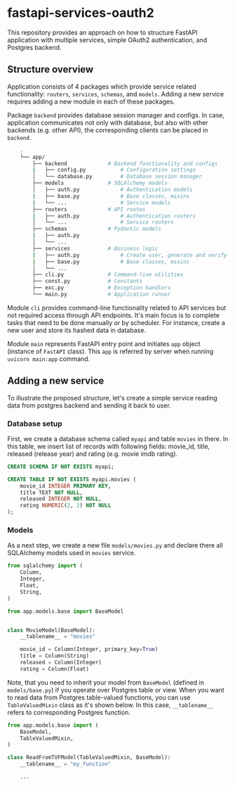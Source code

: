 # fastapi-services-oauth2

This repository provides an approach on how to structure FastAPI application with 
multiple services, simple OAuth2 authentication, and Postgres backend.

## Structure overview

Application consists of 4 packages which provide service related functionality: 
`routers`, `services`, `schemas`, and `models`. Adding a new service requires 
adding a new module in each of these packages. 

Package `backend` provides database session manager and configs. In case, application 
communicates not only with database, but also with other backends (e.g. other API), 
the corresponding clients can be placed in `backend`.

```bash
    .
    └── app/
        ├── backend             # Backend functionality and configs
        |   ├── config.py           # Configuration settings
        │   └── database.py         # Database session manager
        ├── models              # SQLAlchemy models
        │   ├── auth.py             # Authentication models
        |   ├── base.py             # Base classes, mixins
        |   └── ...                 # Service models
        ├── routers             # API routes
        |   ├── auth.py             # Authentication routers
        │   └── ...                 # Service routers
        ├── schemas             # Pydantic models
        |   ├── auth.py              
        │   └── ...
        ├── services            # Business logic
        |   ├── auth.py             # Create user, generate and verify tokens
        |   ├── base.py             # Base classes, mixins
        │   └── ...
        ├── cli.py              # Command-line utilities
        ├── const.py            # Constants
        ├── exc.py              # Exception handlers
        └── main.py             # Application runner
```

Module `cli` provides command-line functionality related to API services but not required
access through API endpoints. It's main focus is to complete tasks that need to be done 
manually or by scheduler. For instance, create a new user and store its hashed data in database.

Module `main` represents FastAPI entry point and initiates `app` object (instance of `FastAPI` class).
This `app` is referred by server when running `uvicorn main:app` command.

## Adding a new service

To illustrate the proposed structure, let's create a simple service reading data from
postgres backend and sending it back to user. 

### Database setup

First, we create a database schema called `myapi` and table `movies` in there. In this table,
we insert list of records with following fields: movie_id, title, released (release year) and 
rating (e.g. movie imdb rating).

```sql
CREATE SCHEMA IF NOT EXISTS myapi;

CREATE TABLE IF NOT EXISTS myapi.movies (
	movie_id INTEGER PRIMARY KEY,
	title TEXT NOT NULL,
	released INTEGER NOT NULL,
	rating NUMERIC(2, 1) NOT NULL
);
```

### Models

As a next step, we create a new file `models/movies.py` and declare there all 
SQLAlchemy models used in `movies` service.

```python
from sqlalchemy import (
    Column,
    Integer,
    Float,
    String,
)

from app.models.base import BaseModel


class MovieModel(BaseModel):
    __tablename__ = "movies"

    movie_id = Column(Integer, primary_key=True)
    title = Column(String)
    released = Column(Integer)
    rating = Column(Float)
```

Note, that you need to inherit your model from `BaseModel` (defined in `models/base.py`) 
if you operate over Postgres table or view. When you want to read data from Postgres 
table-valued functions, you can use `TableValuedMixin` class as it's shown below. 
In this case, `__tablename__` refers to corresponding Postgres function.

```python
from app.models.base import (
    BaseModel,
    TableValuedMixin,
)

class ReadFromTVFModel(TableValuedMixin, BaseModel):
    __tablename__ = "my_function"

    ...
```

